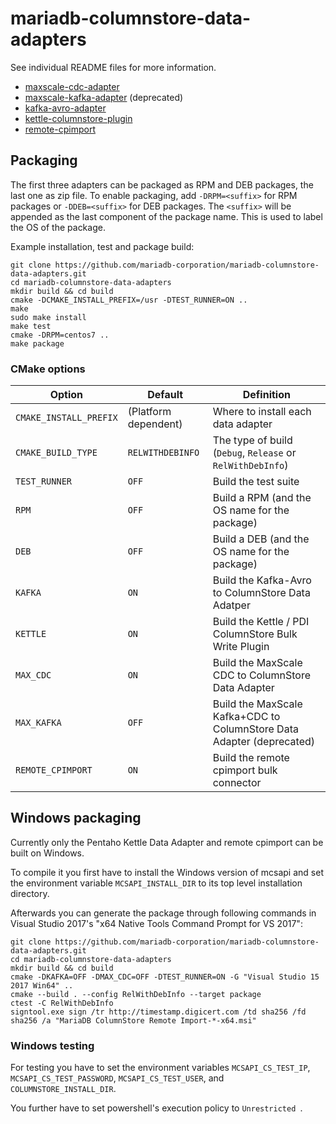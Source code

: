 # mariadb-columnstore-data-adapters

See individual README files for more information.

* [maxscale-cdc-adapter](maxscale-cdc-adapter/README.md)
* [maxscale-kafka-adapter](maxscale-kafka-adapter/README.md) (deprecated)
* [kafka-avro-adapter](kafka-avro-adapter/README.md)
* [kettle-columnstore-plugin](kettle-columnstore-bulk-exporter-plugin/README.md)
* [remote-cpimport](mcsimport/README.md)

## Packaging

The first three adapters can be packaged as RPM and DEB packages, the last one as zip file.
 To enable packaging, add
`-DRPM=<suffix>` for RPM packages or `-DDEB=<suffix>` for DEB packages. The
`<suffix>` will be appended as the last component of the package name. This is
used to label the OS of the package.

Example installation, test and package build:
```shell
git clone https://github.com/mariadb-corporation/mariadb-columnstore-data-adapters.git
cd mariadb-columnstore-data-adapters
mkdir build && cd build
cmake -DCMAKE_INSTALL_PREFIX=/usr -DTEST_RUNNER=ON ..
make
sudo make install
make test
cmake -DRPM=centos7 ..
make package
```

### CMake options
| Option | Default | Definition |
| ------ | ------ | ---------- |
| `CMAKE_INSTALL_PREFIX` | (Platform dependent) | Where to install each data adapter |
| `CMAKE_BUILD_TYPE` | `RELWITHDEBINFO` | The type of build (`Debug`, `Release` or `RelWithDebInfo`) |
| `TEST_RUNNER` | `OFF` | Build the test suite |
| `RPM` | `OFF` | Build a RPM (and the OS name for the package) |
| `DEB` | `OFF` | Build a DEB (and the OS name for the package) |
| `KAFKA` | `ON` | Build the Kafka-Avro to ColumnStore Data Adatper |
| `KETTLE` | `ON` | Build the Kettle / PDI ColumnStore Bulk Write Plugin |
| `MAX_CDC` | `ON` | Build the MaxScale CDC to ColumnStore Data Adapter |
| `MAX_KAFKA` | `OFF` | Build the MaxScale Kafka+CDC to ColumnStore Data Adapter (deprecated) |
| `REMOTE_CPIMPORT` | `ON` | Build the remote cpimport bulk connector |

## Windows packaging

Currently only the Pentaho Kettle Data Adapter and remote cpimport can be built on Windows. 

To compile it you first have to install the Windows version of mcsapi and set the environment variable ``MCSAPI_INSTALL_DIR`` to its top level installation directory.

Afterwards you can generate the package through following commands in Visual Studio 2017's "x64 Native Tools Command Prompt for VS 2017":

```
git clone https://github.com/mariadb-corporation/mariadb-columnstore-data-adapters.git
cd mariadb-columnstore-data-adapters
mkdir build && cd build
cmake -DKAFKA=OFF -DMAX_CDC=OFF -DTEST_RUNNER=ON -G "Visual Studio 15 2017 Win64" ..
cmake --build . --config RelWithDebInfo --target package
ctest -C RelWithDebInfo
signtool.exe sign /tr http://timestamp.digicert.com /td sha256 /fd sha256 /a "MariaDB ColumnStore Remote Import-*-x64.msi"
```

### Windows testing
For testing you have to set the environment variables ``MCSAPI_CS_TEST_IP``, ``MCSAPI_CS_TEST_PASSWORD``, ``MCSAPI_CS_TEST_USER``, and ``COLUMNSTORE_INSTALL_DIR``.

You further have to set powershell's execution policy to ``Unrestricted ``.

